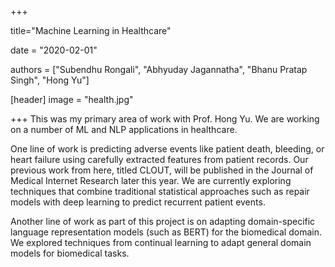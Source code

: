 +++

title="Machine Learning in Healthcare"

date = "2020-02-01"

authors = ["Subendhu Rongali", "Abhyuday Jagannatha", "Bhanu Pratap Singh", "Hong Yu"]

[header]
image = "health.jpg"

+++
This was my primary area of work with Prof. Hong Yu. We are working on a number of ML and NLP applications in healthcare. 

One line of work is predicting adverse events like patient death, bleeding, or heart failure using carefully extracted features from patient records. Our previous work from here, titled CLOUT, will be published in the Journal of Medical Internet Research later this year. We are currently exploring techniques that combine traditional statistical approaches such as repair models with deep learning to predict recurrent patient events.

Another line of work as part of this project is on adapting domain-specific language representation models (such as BERT) for the biomedical domain. We explored techniques from continual learning to adapt general domain models for biomedical tasks.